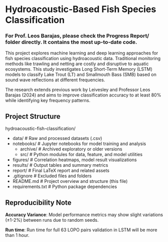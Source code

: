 # Hydroacoustic-Based Fish Species Classification
### For Prof. Leos Barajas, please check the Progress Report/ folder directly. It contains the most up-to-date code.

This project explores machine learning and deep learning approaches for fish species classification using hydroacoustic data. Traditional monitoring methods like trawling and netting are costly and disruptive to aquatic ecosystems. This study investigates Long Short-Term Memory (LSTM) models to classify Lake Trout (LT) and Smallmouth Bass (SMB) based on sound wave reflections at different frequencies.

The research extends previous work by Leivesley and Professor Leos Barajas (2024) and aims to improve classification accuracy to at least 80% while identifying key frequency patterns.

## Project Structure
hydroacoustic-fish-classification/ 
- data/ # Raw and processed datasets (.csv) 
- notebooks/ # Jupyter notebooks for model training and analysis 
    - archive/ # Archived exploratory or older versions 
    - src/ # Python modules for data, feature, and model utilities 
- figures/ # Correlation heatmaps, model result visualizations
- results/ # Output tables and summary metrics 
- report/ # Final LaTeX report and related assets 
- .gitignore # Excluded files and folders 
- README.md # Project overview and structure (this file) 
- requirements.txt # Python package dependencies

## Reproducibility Note
**Accuracy Variance**: Model performance metrics may show slight variations (±1-2%) between runs due to random seeds.


**Run time**: Run time for full 63 LOPO pairs validation in LSTM will be more than 1 hour.